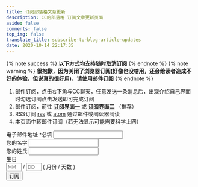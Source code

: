 ```yaml
---
title: 订阅部落格文章更新
description: CC的部落格 订阅文章更新页面
aside: false
comments: false
top_img: false
translate_title: subscribe-to-blog-article-updates
date: 2020-10-14 22:17:35
---
```

<!-- <script data-pjax js-pjax src="https://code.tidio.co/rmnlrpff1oci9pui1djmeuvx1mftupfq.js" async></script> -->
<!-- <script>(function(i,s,o,g,r,a,m){i["DaoVoiceObject"]=r;i[r]=i[r]||function(){(i[r].q=i[r].q||[]).push(arguments)},i[r].l=1*new Date();a=s.createElement(o),m=s.getElementsByTagName(o)[0];a.async=1;a.src=g;a.charset="utf-8";m.parentNode.insertBefore(a,m)})(window,document,"script",('https:' == document.location.protocol ? 'https:' : 'http:') + "//widget.daovoice.io/widget/25a36e78.js","daovoice")</script>
<script>daovoice('init', {app_id: "25a36e78"});daovoice('update');</script> -->
{% note success %} **以下方式均支持随时取消订阅** {% endnote %}
{% note warning %} **很抱歉，因为关闭了浏览器订阅(好像也没啥用，还会给读者造成不好的体验，但说真的很好用)，请使用邮件订阅** {% endnote %}

<!-- {% note warning %} **贴心的我为邮件订阅设置了确认订阅，当您填写信息按下订阅键后会收到一封确认邮件，如果你反悔了，直接忽视这封邮件即可；如果你确认要使用邮件订阅的话，你需要查看这封邮件并点击确认订阅，如长时间未收到邮件，记得查看是否被归档到垃圾箱广告或邮件，最好加入白名单以防止错过更新通知哦；开启了图片自适应所以即使用全文输出`html`类型邮件可能会出现图片一直加载中的情况，如果您阅读邮件的客户端不支持`html`会使用纯文本输出** {% endnote %} -->

<!-- 0. 浏览器订阅，在弹出来的窗口点击订阅即可在文章有更新时通过浏览器给您发送通知，不过如果你经到这个界面了，可能已经做了选择，一旦您清除浏览器本站数据，您需要重新订阅 -->
1. 邮件订阅，点击`右`下角与CC聊天，任意发送一条消息后，出现介绍自己界面时勾选订阅点击发送即可完成订阅 
2. 邮件订阅，前往 [**订阅界面一**](https://briefcake.com/s/ccknbc) 或 [**订阅界面二**](https://ccknbc.mailchimpsites.com) （推荐）
3. RSS订阅 [rss](/rss.xml) 或 [atom](/atom.xml) 通过邮件或阅读器阅读
4. 本页面中转邮件订阅（若无法显示可能需要科学上网）

<!-- Begin Mailchimp Signup Form -->
<link href="https://cdn.jsdelivr.net/gh/ccknbc-backup/cdn/css/mailchimp.css" rel="stylesheet" type="text/css">
<style type="text/css">
	#mc_embed_signup{clear:left; font:14px Helvetica,Arial,sans-serif; }
	/* Add your own Mailchimp form style overrides in your site stylesheet or in this style block.
	   We recommend moving this block and the preceding CSS link to the HEAD of your HTML file. */
</style>
<div id="mc_embed_signup">
<form action="https://github.us2.list-manage.com/subscribe/post?u=a0aadd04e3d48349de29068f8&amp;id=7518e18fcd" method="post" id="mc-embedded-subscribe-form" name="mc-embedded-subscribe-form" class="validate" target="_blank" novalidate>
    <div id="mc_embed_signup_scroll">
<div class="mc-field-group">
	<label for="mce-EMAIL">电子邮件地址  <span class="asterisk">*必填</span></label>
	<input type="email" value="" name="EMAIL" class="required email" id="mce-EMAIL">
</div>
<div class="mc-field-group">
	<label for="mce-FNAME">您的名字 </label>
	<input type="text" value="" name="FNAME" class="" id="mce-FNAME">
</div>
<div class="mc-field-group">
	<label for="mce-LNAME">您的姓氏 </label>
	<input type="text" value="" name="LNAME" class="" id="mce-LNAME">
</div>
<div class="mc-field-group size1of2">
	<label for="mce-BIRTHDAY-month">生日 </label>
	<div class="datefield">
		<span class="subfield monthfield"><input class="birthday " type="text" pattern="[0-9]*" value="" placeholder="MM" size="2" maxlength="2" name="BIRTHDAY[month]" id="mce-BIRTHDAY-month"></span> / 
		<span class="subfield dayfield"><input class="birthday " type="text" pattern="[0-9]*" value="" placeholder="DD" size="2" maxlength="2" name="BIRTHDAY[day]" id="mce-BIRTHDAY-day"></span> 
		<span class="small-meta nowrap">( 月份 / 天数 )</span>
	</div>
</div>	<div id="mce-responses" class="clear">
		<div class="response" id="mce-error-response" style="display:none"></div>
		<div class="response" id="mce-success-response" style="display:none"></div>
	</div>    <!-- real people should not fill this in and expect good things - do not remove this or risk form bot signups-->
    <div style="position: absolute; left: -5000px;" aria-hidden="true"><input type="text" name="b_a0aadd04e3d48349de29068f8_7518e18fcd" tabindex="-1" value=""></div>
    <div class="clear"><input type="submit" value="订阅" name="subscribe" id="mc-embedded-subscribe" class="button"></div>
    </div>
</form>
</div>